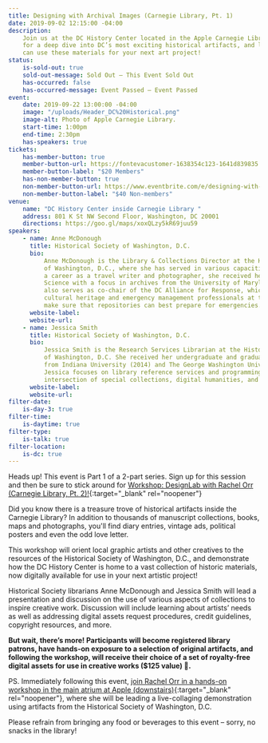 ```yaml
---
title: Designing with Archival Images (Carnegie Library, Pt. 1)
date: 2019-09-02 12:15:00 -04:00
description:
    Join us at the DC History Center located in the Apple Carnegie Library
    for a deep dive into DC’s most exciting historical artifacts, and learn how you
    can use these materials for your next art project!
status:
    is-sold-out: true
    sold-out-message: Sold Out — This Event Sold Out
    has-occurred: false
    has-occurred-message: Event Passed — Event Passed
event:
    date: 2019-09-22 13:00:00 -04:00
    image: "/uploads/Header_DC%20Historical.png"
    image-alt: Photo of Apple Carnegie Library.
    start-time: 1:00pm
    end-time: 2:30pm
    has-speakers: true
tickets:
    has-member-button: true
    member-button-url: https://fontevacustomer-1638354c123-1641d839835.force.com/services/oauth2/authorize?client_id=3MVG9nthuDc9owbcOq7_07W.HriOQQPWTbMkrpOla.ajDQlTHf4_uby_mhwylcX.mJBU2O2SppTiZMS0J_HJd&response_type=code&redirect_uri=https://ikit.aiga.org/ikit_national_util/ikit-national-util-sso-redirect/&state=https%3A%2F%2Fdc.aiga.org%2Fevent%2Fdesigning-with-archival-images-carnegie-library-pt-1%2F%3Fredirect_source%3Deventbrite_register
    member-button-label: "$20 Members"
    has-non-member-button: true
    non-member-button-url: https://www.eventbrite.com/e/designing-with-archival-images-carnegie-library-pt-1-tickets-71398720495
    non-member-button-label: "$40 Non-members"
venue:
    name: "DC History Center inside Carnegie Library "
    address: 801 K St NW Second Floor, Washington, DC 20001
    directions: https://goo.gl/maps/xoxQLzy5kR69juu59
speakers:
    - name: Anne McDonough
      title: Historical Society of Washington, D.C.
      bio:
          Anne McDonough is the Library & Collections Director at the Historical Society
          of Washington, D.C., where she has served in various capacities since 2012. Following
          a career as a travel writer and photographer, she received her Masters in Library
          Science with a focus in archives from the University of Maryland (2009). Anne
          also serves as co-chair of the DC Alliance for Response, which brings together
          cultural heritage and emergency management professionals at the local level to
          make sure that repositories can best prepare for emergencies.
      website-label:
      website-url:
    - name: Jessica Smith
      title: Historical Society of Washington, D.C.
      bio:
          Jessica Smith is the Research Services Librarian at the Historical Society
          of Washington, D.C. She received her undergraduate and graduate degrees in Anthropology
          from Indiana University (2014) and The George Washington University (2016), respectively.
          Jessica focuses on library reference services and programming that explore the
          intersection of special collections, digital humanities, and public engagement.
      website-label:
      website-url:
filter-date:
    is-day-3: true
filter-time:
    is-daytime: true
filter-type:
    is-talk: true
filter-location:
    is-dc: true
---
```


Heads up! This event is Part 1 of a 2-part series. Sign up for this session and then be sure to stick around for [Workshop: DesignLab with Rachel Orr (Carnegie Library, Pt. 2)!](https://www.dcdesignweek.org/events/workshop-designlab-with-rachel-orr-carnegie-library-pt-2/){:target="\_blank" rel="noopener"}

Did you know there is a treasure trove of historical artifacts inside the Carnegie Library? In addition to thousands of manuscript collections, books, maps and photographs, you'll find diary entries, vintage ads, political posters and even the odd love letter.

This workshop will orient local graphic artists and other creatives to the resources of the Historical Society of Washington, D.C., and demonstrate how the DC History Center is home to a vast collection of historic materials, now digitally available for use in your next artistic project!

Historical Society librarians Anne McDonough and Jessica Smith will lead a presentation and discussion on the use of various aspects of collections to inspire creative work. Discussion will include learning about artists’ needs as well as addressing digital assets request procedures, credit guidelines, copyright resources, and more.

**But wait, there’s more! Participants will become registered library patrons, have hands-on exposure to a selection of original artifacts, and following the workshop, will receive their choice of a set of royalty-free digital assets for use in creative works (\$125 value) 🤑.**

PS. Immediately following this event, [join Rachel Orr in a hands-on workshop in the main atrium at Apple (downstairs)](https://www.dcdesignweek.org/events/workshop-designlab-with-rachel-orr-carnegie-library-pt-2/){:target="\_blank" rel="noopener"}, where she will be leading a live-collaging demonstration using artifacts from the Historical Society of Washington, D.C.

Please refrain from bringing any food or beverages to this event – sorry, no snacks in the library!
